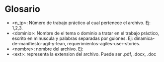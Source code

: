 # Glosario

* &lt;n_tp&gt;: Número de trabajo práctico al cual pertenece el archivo. Ej: 1,2,3.
* &lt;dominio&gt;: Nombre de el tema o dominio a tratar en el trabajo práctico, escrito en minuscula y palabras separadas por guiones. Ej: dinamica-de-manifiesto-agil-y-lean, requerimientos-agiles-user-stories.
* &lt;nombre&gt;: nombre del archivo. Ej: 
* &lt;ext&gt;: representa la extension del archivo. Puede ser .pdf, .docx, .doc